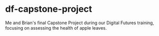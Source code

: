 # df-capstone-project
Me and Brian's final Capstone Project during our Digital Futures training, focusing on assessing the health of apple leaves.

